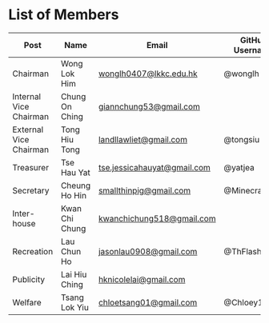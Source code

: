 # List of Members

Post | Name | Email | GitHub Username |
-----|------|------|------|
Chairman | Wong Lok Him | wonglh0407@lkkc.edu.hk | @wonglh
Internal Vice Chairman | Chung On Ching | giannchung53@gmail.com | 
External Vice Chairman | Tong Hiu Tong | landllawliet@gmail.com | @tongsiu
Treasurer | Tse Hau Yat | tse.jessicahauyat@gmail.com | @yatjea
Secretary | Cheung Ho Hin | smallthinpig@gmail.com | @MinecraftSBC
Inter-house | Kwan Chi Chung | kwanchichung518@gmail.com | 
Recreation | Lau Chun Ho | jasonlau0908@gmail.com | @ThFlash
Publicity | Lai Hiu Ching | hknicolelai@gmail.com | 
Welfare | Tsang Lok Yiu | chloetsang01@gmail.com | @Chloey19
